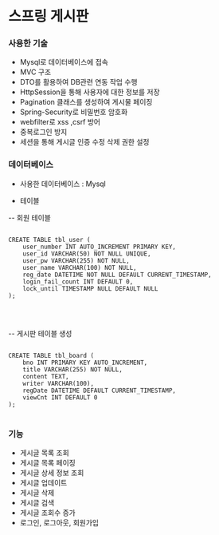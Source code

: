 # 스프링 게시판

### 사용한 기술

- Mysql로 데이터베이스에 접속
- MVC 구조
- DTO를 활용하여 DB관련 연동 작업 수행
- HttpSession을 통해 사용자에 대한 정보를 저장
- Pagination 클래스를 생성하여 게시물 페이징
- Spring-Security로 비밀번호 암호화 
- webfilter로 xss ,csrf 방어
- 중복로그인 방지
- 세션을 통해 게시글 인증 수정 삭제 권한 설정

### 데이터베이스

- 사용한 데이터베이스 : Mysql

- 테이블

-- 회원 테이블
<pre>
<code>
CREATE TABLE tbl_user (
    user_number INT AUTO_INCREMENT PRIMARY KEY,  
    user_id VARCHAR(50) NOT NULL UNIQUE,           
    user_pw VARCHAR(255) NOT NULL,           
    user_name VARCHAR(100) NOT NULL,        
    reg_date DATETIME NOT NULL DEFAULT CURRENT_TIMESTAMP,              
    login_fail_count INT DEFAULT 0,          
    lock_until TIMESTAMP NULL DEFAULT NULL
);


</code>
</pre>

-- 게시판 테이블 생성
<pre>
<code>
CREATE TABLE tbl_board (
    bno INT PRIMARY KEY AUTO_INCREMENT,
    title VARCHAR(255) NOT NULL,
    content TEXT,
    writer VARCHAR(100),
    regDate DATETIME DEFAULT CURRENT_TIMESTAMP,
    viewCnt INT DEFAULT 0
);
</code>
</pre>


### 기능

- 게시글 목록 조회
- 게시글 목록 페이징
- 게시글 상세 정보 조회
- 게시글 업데이트
- 게시글 삭제
- 게시글 검색
- 게시글 조회수 증가
- 로그인, 로그아웃, 회원가입
